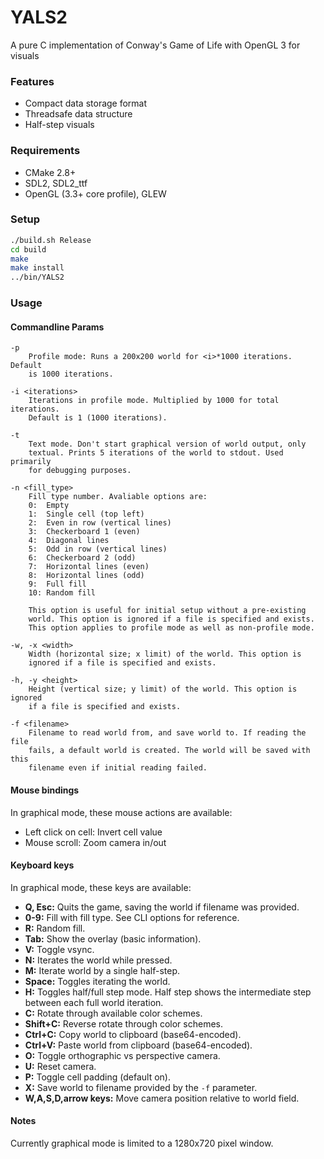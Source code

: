 # YALS2
A pure C implementation of Conway's Game of Life with OpenGL 3 for
visuals

### Features
- Compact data storage format
- Threadsafe data structure
- Half-step visuals

### Requirements
- CMake 2.8+
- SDL2, SDL2_ttf
- OpenGL (3.3+ core profile), GLEW

### Setup
```bash
./build.sh Release
cd build
make
make install
../bin/YALS2
```

### Usage

#### Commandline Params
```
-p
    Profile mode: Runs a 200x200 world for <i>*1000 iterations. Default
    is 1000 iterations.

-i <iterations>
    Iterations in profile mode. Multiplied by 1000 for total iterations.
    Default is 1 (1000 iterations).

-t
    Text mode. Don't start graphical version of world output, only
    textual. Prints 5 iterations of the world to stdout. Used primarily
    for debugging purposes.

-n <fill_type>
    Fill type number. Avaliable options are:
    0:  Empty
    1:  Single cell (top left)
    2:  Even in row (vertical lines)
    3:  Checkerboard 1 (even)
    4:  Diagonal lines
    5:  Odd in row (vertical lines)
    6:  Checkerboard 2 (odd)
    7:  Horizontal lines (even)
    8:  Horizontal lines (odd)
    9:  Full fill
    10: Random fill

    This option is useful for initial setup without a pre-existing
    world. This option is ignored if a file is specified and exists.
    This option applies to profile mode as well as non-profile mode.

-w, -x <width>
    Width (horizontal size; x limit) of the world. This option is
    ignored if a file is specified and exists.

-h, -y <height>
    Height (vertical size; y limit) of the world. This option is ignored
    if a file is specified and exists.

-f <filename>
    Filename to read world from, and save world to. If reading the file
    fails, a default world is created. The world will be saved with this
    filename even if initial reading failed.
```

#### Mouse bindings
In graphical mode, these mouse actions are available:
- Left click on cell: Invert cell value
- Mouse scroll: Zoom camera in/out

#### Keyboard keys
In graphical mode, these keys are available:
- **Q, Esc:** Quits the game, saving the world if filename was provided.
- **0-9:** Fill with fill type. See CLI options for reference.
- **R:** Random fill.
- **Tab:** Show the overlay (basic information).
- **V:** Toggle vsync.
- **N:** Iterates the world while pressed.
- **M:** Iterate world by a single half-step.
- **Space:** Toggles iterating the world.
- **H:** Toggles half/full step mode. Half step shows the intermediate step
  between each full world iteration.
- **C:** Rotate through available color schemes.
- **Shift+C:** Reverse rotate through color schemes.
- **Ctrl+C:** Copy world to clipboard (base64-encoded).
- **Ctrl+V:** Paste world from clipboard (base64-encoded).
- **O:** Toggle orthographic vs perspective camera.
- **U:** Reset camera.
- **P:** Toggle cell padding (default on).
- **X:** Save world to filename provided by the `-f` parameter.
- **W,A,S,D,arrow keys:** Move camera position relative to world field.

#### Notes
Currently graphical mode is limited to a 1280x720 pixel window.
